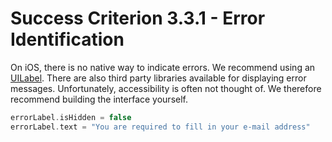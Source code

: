 # Success Criterion 3.3.1 - Error Identification

On iOS, there is no native way to indicate errors. We recommend using an [UILabel](https://developer.apple.com/documentation/uikit/uilabel). There are also third party libraries available for displaying error messages. Unfortunately, accessibility is often not thought of. We therefore recommend building the interface yourself.

```swift
errorLabel.isHidden = false
errorLabel.text = "You are required to fill in your e-mail address"
```
